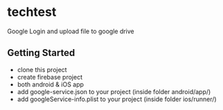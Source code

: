 # techtest

Google Login and upload file to google drive

## Getting Started

- clone this project
- create firebase project
- both android & iOS app
- add google-service.json to your project (inside folder android/app/)
- add googleService-info.plist to your project (inside folder ios/runner/)

